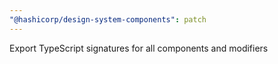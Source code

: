 ```yaml
---
"@hashicorp/design-system-components": patch
---
```


Export TypeScript signatures for all components and modifiers
